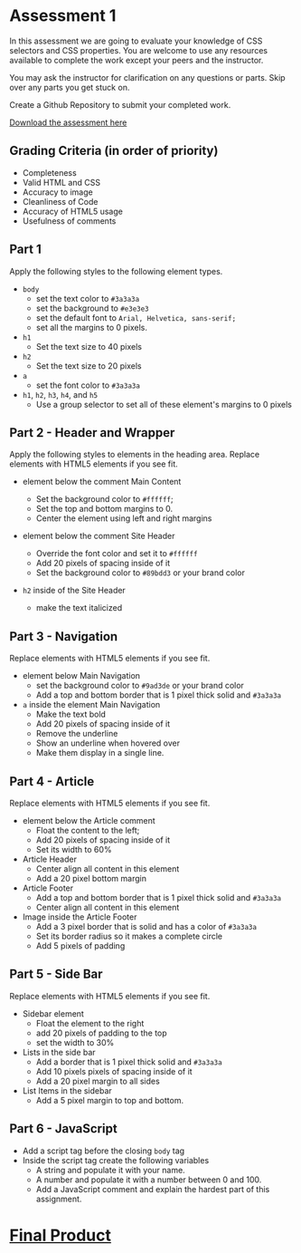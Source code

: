 # Assessment 1
In this  assessment we are going to evaluate your knowledge of CSS selectors and CSS properties.  You are welcome to use any resources available to complete the work except your peers and the instructor.

You may ask the instructor for clarification on any questions or parts. Skip over any parts you get stuck on.  

Create a Github Repository to submit your completed work. 

[Download the assessment here](AugustAssessmentTest.zip)


## Grading Criteria (in order of priority)
- Completeness
- Valid HTML and CSS
- Accuracy to image
- Cleanliness of Code
- Accuracy of HTML5 usage
- Usefulness of comments

## Part 1
Apply the following styles to the following element types.

- `body`
  - set the text color to `#3a3a3a`
  - set the background to `#e3e3e3`
  - set the default font to `Arial, Helvetica, sans-serif;`
  - set all the margins to 0 pixels.
- `h1`
    - Set the text size to 40 pixels
- `h2`
    - Set the text size to 20 pixels
- `a`
  - set the font color to `#3a3a3a`
- `h1`, `h2`, `h3`, `h4`, and `h5`
  - Use a group selector to set all of these element's margins to 0 pixels


## Part 2 - Header and Wrapper
Apply the following styles to elements in the heading area. Replace elements with HTML5 elements if you see fit.

- element below the comment Main Content
    - Set the background color to `#ffffff`;
    - Set the top and bottom margins to 0.
    - Center the element using left and right margins
- element below the comment Site Header 
    - Override the font color and set it to `#ffffff`
    - Add 20 pixels of spacing inside of it
    - Set the background color to `#89bdd3` or your brand color

- `h2` inside of the Site Header
    - make the text italicized 

## Part 3 - Navigation
Replace elements with HTML5 elements if you see fit.

- element below Main Navigation
    - set the background color to `#9ad3de` or your brand color
    - Add a top and bottom border that is 1 pixel thick solid and `#3a3a3a`
- `a` inside the element Main Navigation
    - Make the text bold
    - Add 20 pixels of spacing inside of it
    - Remove the underline 
    - Show an underline when hovered over
    - Make them display in a single line.

## Part 4 - Article
Replace elements with HTML5 elements if you see fit.

- element  below the Article comment
    - Float the content to the left;
    - Add 20 pixels of spacing inside of it
    - Set its width to 60%
- Article Header
    - Center align all content in this element
    - Add a 20 pixel bottom margin
- Article Footer 
    - Add a top and bottom border that is 1 pixel thick solid and `#3a3a3a`
    - Center align all content in this element
- Image inside the Article Footer
    - Add a 3 pixel border that is solid and has a color of `#3a3a3a`
    - Set its border radius so it makes a complete circle
    - Add 5 pixels of padding

## Part 5 - Side Bar
Replace elements with HTML5 elements if you see fit.

- Sidebar element
    - Float the element to the right
    - add 20 pixels of padding to the top
    - set the width to 30%
- Lists in the side bar
    - Add a border that is 1 pixel thick solid and `#3a3a3a`
    - Add 10 pixels pixels of spacing inside of it
    - Add a 20 pixel margin to all sides
- List Items in the sidebar
    - Add a 5 pixel margin to top and bottom.


## Part 6 - JavaScript
- Add a script tag before the closing `body` tag
- Inside the script tag create the following variables
    - A string and populate it with your name.
    - A number and populate it with a number between 0 and 100.
    - Add a JavaScript comment and explain the hardest part of this assignment.

# [Final Product](final.png)

